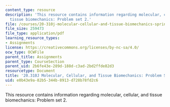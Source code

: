 ```yaml
---
content_type: resource
description: 'This resource contains information regarding molecular, cellular, and
  tissue biomechanics: Problem set 2.'
file: /courses/20-310j-molecular-cellular-and-tissue-biomechanics-spring-2015/e0b43e9a82b5344b8913d728b78fd2c6_MIT20_310JS15_PS2.pdf
file_size: 259473
file_type: application/pdf
learning_resource_types:
- Assignments
license: https://creativecommons.org/licenses/by-nc-sa/4.0/
ocw_type: OCWFile
parent_title: Assignments
parent_type: CourseSection
parent_uid: 2b6fe43e-289d-188d-c3ad-2bd2ffde82d3
resourcetype: Document
title: '20.310J Molecular, Cellular, and Tissue Biomechanics: Problem Set 2'
uid: e0b43e9a-82b5-344b-8913-d728b78fd2c6
---
```

This resource contains information regarding molecular, cellular, and tissue biomechanics: Problem set 2.